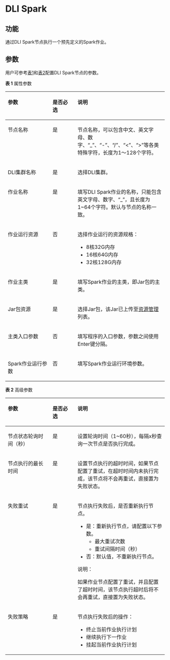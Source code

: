 # DLI Spark<a name="dayu_01_0451"></a>

## 功能<a name="zh-cn_topic_0118184397_section44280035173841"></a>

通过DLI Spark节点执行一个预先定义的Spark作业。

## 参数<a name="zh-cn_topic_0118184397_section6331447317395"></a>

用户可参考[表1](#zh-cn_topic_0118184397_table3764823994826)和[表2](#zh-cn_topic_0118184397_table58040457102411)配置DLI Spark节点的参数。

**表 1**  属性参数

<a name="zh-cn_topic_0118184397_table3764823994826"></a>
<table><thead align="left"><tr id="zh-cn_topic_0118184397_row3170822394826"><th class="cellrowborder" valign="top" width="28.07%" id="mcps1.2.4.1.1"><p id="zh-cn_topic_0118184397_p2984581994826"><a name="zh-cn_topic_0118184397_p2984581994826"></a><a name="zh-cn_topic_0118184397_p2984581994826"></a>参数</p>
</th>
<th class="cellrowborder" valign="top" width="15.659999999999998%" id="mcps1.2.4.1.2"><p id="zh-cn_topic_0118184397_p159227094826"><a name="zh-cn_topic_0118184397_p159227094826"></a><a name="zh-cn_topic_0118184397_p159227094826"></a>是否必选</p>
</th>
<th class="cellrowborder" valign="top" width="56.269999999999996%" id="mcps1.2.4.1.3"><p id="zh-cn_topic_0118184397_p6186505494826"><a name="zh-cn_topic_0118184397_p6186505494826"></a><a name="zh-cn_topic_0118184397_p6186505494826"></a>说明</p>
</th>
</tr>
</thead>
<tbody><tr id="zh-cn_topic_0118184397_row1991457694826"><td class="cellrowborder" valign="top" width="28.07%" headers="mcps1.2.4.1.1 "><p id="zh-cn_topic_0118184397_p246794194826"><a name="zh-cn_topic_0118184397_p246794194826"></a><a name="zh-cn_topic_0118184397_p246794194826"></a>节点名称</p>
</td>
<td class="cellrowborder" valign="top" width="15.659999999999998%" headers="mcps1.2.4.1.2 "><p id="zh-cn_topic_0118184397_p6568554794826"><a name="zh-cn_topic_0118184397_p6568554794826"></a><a name="zh-cn_topic_0118184397_p6568554794826"></a>是</p>
</td>
<td class="cellrowborder" valign="top" width="56.269999999999996%" headers="mcps1.2.4.1.3 "><p id="zh-cn_topic_0118184397_p1892909794826"><a name="zh-cn_topic_0118184397_p1892909794826"></a><a name="zh-cn_topic_0118184397_p1892909794826"></a><span id="zh-cn_topic_0118184397_zh-cn_topic_0099822521_text44323307153939"><a name="zh-cn_topic_0118184397_zh-cn_topic_0099822521_text44323307153939"></a><a name="zh-cn_topic_0118184397_zh-cn_topic_0099822521_text44323307153939"></a>节点</span>名称，可以包含中文、英文字母、数字、<span class="parmvalue" id="zh-cn_topic_0118184397_zh-cn_topic_0099822521_zh-cn_topic_0099822521_parmvalue38166764101253"><a name="zh-cn_topic_0118184397_zh-cn_topic_0099822521_zh-cn_topic_0099822521_parmvalue38166764101253"></a><a name="zh-cn_topic_0118184397_zh-cn_topic_0099822521_zh-cn_topic_0099822521_parmvalue38166764101253"></a>“_”</span>、<span class="parmvalue" id="zh-cn_topic_0118184397_zh-cn_topic_0099822521_zh-cn_topic_0099822521_parmvalue4500149101253"><a name="zh-cn_topic_0118184397_zh-cn_topic_0099822521_zh-cn_topic_0099822521_parmvalue4500149101253"></a><a name="zh-cn_topic_0118184397_zh-cn_topic_0099822521_zh-cn_topic_0099822521_parmvalue4500149101253"></a>“-”</span>、<span class="parmvalue" id="zh-cn_topic_0118184397_zh-cn_topic_0099822521_parmvalue3773104413412"><a name="zh-cn_topic_0118184397_zh-cn_topic_0099822521_parmvalue3773104413412"></a><a name="zh-cn_topic_0118184397_zh-cn_topic_0099822521_parmvalue3773104413412"></a>“/”</span>、<span class="parmvalue" id="zh-cn_topic_0118184397_zh-cn_topic_0099822521_zh-cn_topic_0099822521_parmvalue28967750101253"><a name="zh-cn_topic_0118184397_zh-cn_topic_0099822521_zh-cn_topic_0099822521_parmvalue28967750101253"></a><a name="zh-cn_topic_0118184397_zh-cn_topic_0099822521_zh-cn_topic_0099822521_parmvalue28967750101253"></a>“&lt;”</span>、<span class="parmvalue" id="zh-cn_topic_0118184397_zh-cn_topic_0099822521_zh-cn_topic_0099822521_parmvalue64686408101253"><a name="zh-cn_topic_0118184397_zh-cn_topic_0099822521_zh-cn_topic_0099822521_parmvalue64686408101253"></a><a name="zh-cn_topic_0118184397_zh-cn_topic_0099822521_zh-cn_topic_0099822521_parmvalue64686408101253"></a>“&gt;”</span>等各类特殊字符，长度为1～128个字符。</p>
</td>
</tr>
<tr id="zh-cn_topic_0118184397_row3614415394826"><td class="cellrowborder" valign="top" width="28.07%" headers="mcps1.2.4.1.1 "><p id="zh-cn_topic_0118184397_p4199531294826"><a name="zh-cn_topic_0118184397_p4199531294826"></a><a name="zh-cn_topic_0118184397_p4199531294826"></a><span id="zh-cn_topic_0118184397_text99702162243"><a name="zh-cn_topic_0118184397_text99702162243"></a><a name="zh-cn_topic_0118184397_text99702162243"></a>DLI</span>集群名称</p>
</td>
<td class="cellrowborder" valign="top" width="15.659999999999998%" headers="mcps1.2.4.1.2 "><p id="zh-cn_topic_0118184397_p4617707494826"><a name="zh-cn_topic_0118184397_p4617707494826"></a><a name="zh-cn_topic_0118184397_p4617707494826"></a>是</p>
</td>
<td class="cellrowborder" valign="top" width="56.269999999999996%" headers="mcps1.2.4.1.3 "><p id="zh-cn_topic_0118184397_p4935552994826"><a name="zh-cn_topic_0118184397_p4935552994826"></a><a name="zh-cn_topic_0118184397_p4935552994826"></a>选择<span id="zh-cn_topic_0118184397_text35566305815"><a name="zh-cn_topic_0118184397_text35566305815"></a><a name="zh-cn_topic_0118184397_text35566305815"></a>DLI</span>集群。</p>
</td>
</tr>
<tr id="zh-cn_topic_0118184397_row8143124232413"><td class="cellrowborder" valign="top" width="28.07%" headers="mcps1.2.4.1.1 "><p id="zh-cn_topic_0118184397_p1214314216245"><a name="zh-cn_topic_0118184397_p1214314216245"></a><a name="zh-cn_topic_0118184397_p1214314216245"></a>作业名称</p>
</td>
<td class="cellrowborder" valign="top" width="15.659999999999998%" headers="mcps1.2.4.1.2 "><p id="zh-cn_topic_0118184397_p1714384282417"><a name="zh-cn_topic_0118184397_p1714384282417"></a><a name="zh-cn_topic_0118184397_p1714384282417"></a>是</p>
</td>
<td class="cellrowborder" valign="top" width="56.269999999999996%" headers="mcps1.2.4.1.3 "><p id="zh-cn_topic_0118184397_p814364216242"><a name="zh-cn_topic_0118184397_p814364216242"></a><a name="zh-cn_topic_0118184397_p814364216242"></a>填写<span id="zh-cn_topic_0118184397_text1613494515915"><a name="zh-cn_topic_0118184397_text1613494515915"></a><a name="zh-cn_topic_0118184397_text1613494515915"></a>DLI</span> Spark作业的名称，只能包含英文字母、数字、<span class="parmvalue" id="zh-cn_topic_0118184397_parmvalue73435113313"><a name="zh-cn_topic_0118184397_parmvalue73435113313"></a><a name="zh-cn_topic_0118184397_parmvalue73435113313"></a>“_”</span>，且长度为1~64个字符。默认与节点的名称一致。</p>
</td>
</tr>
<tr id="zh-cn_topic_0118184397_row224716257545"><td class="cellrowborder" valign="top" width="28.07%" headers="mcps1.2.4.1.1 "><p id="zh-cn_topic_0118184397_p99625062412"><a name="zh-cn_topic_0118184397_p99625062412"></a><a name="zh-cn_topic_0118184397_p99625062412"></a>作业运行资源</p>
</td>
<td class="cellrowborder" valign="top" width="15.659999999999998%" headers="mcps1.2.4.1.2 "><p id="zh-cn_topic_0118184397_p596195011249"><a name="zh-cn_topic_0118184397_p596195011249"></a><a name="zh-cn_topic_0118184397_p596195011249"></a>否</p>
</td>
<td class="cellrowborder" valign="top" width="56.269999999999996%" headers="mcps1.2.4.1.3 "><p id="zh-cn_topic_0118184397_p149614505248"><a name="zh-cn_topic_0118184397_p149614505248"></a><a name="zh-cn_topic_0118184397_p149614505248"></a>选择作业运行的资源规格：</p>
<a name="zh-cn_topic_0118184397_ul192438361317"></a><a name="zh-cn_topic_0118184397_ul192438361317"></a><ul id="zh-cn_topic_0118184397_ul192438361317"><li>8核32G内存</li><li>16核64G内存</li><li>32核128G内存</li></ul>
</td>
</tr>
<tr id="zh-cn_topic_0118184397_row139701456248"><td class="cellrowborder" valign="top" width="28.07%" headers="mcps1.2.4.1.1 "><p id="zh-cn_topic_0118184397_p097024592410"><a name="zh-cn_topic_0118184397_p097024592410"></a><a name="zh-cn_topic_0118184397_p097024592410"></a>作业主类</p>
</td>
<td class="cellrowborder" valign="top" width="15.659999999999998%" headers="mcps1.2.4.1.2 "><p id="zh-cn_topic_0118184397_p2097054592413"><a name="zh-cn_topic_0118184397_p2097054592413"></a><a name="zh-cn_topic_0118184397_p2097054592413"></a>是</p>
</td>
<td class="cellrowborder" valign="top" width="56.269999999999996%" headers="mcps1.2.4.1.3 "><p id="zh-cn_topic_0118184397_p16970174519242"><a name="zh-cn_topic_0118184397_p16970174519242"></a><a name="zh-cn_topic_0118184397_p16970174519242"></a>填写Spark作业的主类，即Jar包的主类。</p>
</td>
</tr>
<tr id="zh-cn_topic_0118184397_row12916917152512"><td class="cellrowborder" valign="top" width="28.07%" headers="mcps1.2.4.1.1 "><p id="zh-cn_topic_0118184397_p13916717132512"><a name="zh-cn_topic_0118184397_p13916717132512"></a><a name="zh-cn_topic_0118184397_p13916717132512"></a>Jar包资源</p>
</td>
<td class="cellrowborder" valign="top" width="15.659999999999998%" headers="mcps1.2.4.1.2 "><p id="zh-cn_topic_0118184397_p4916181713257"><a name="zh-cn_topic_0118184397_p4916181713257"></a><a name="zh-cn_topic_0118184397_p4916181713257"></a>是</p>
</td>
<td class="cellrowborder" valign="top" width="56.269999999999996%" headers="mcps1.2.4.1.3 "><p id="zh-cn_topic_0118184397_p1191671719259"><a name="zh-cn_topic_0118184397_p1191671719259"></a><a name="zh-cn_topic_0118184397_p1191671719259"></a>选择Jar包，该Jar已上传至<a href="资源管理.md">资源管理</a>列表。</p>
</td>
</tr>
<tr id="zh-cn_topic_0118184397_row136501714122512"><td class="cellrowborder" valign="top" width="28.07%" headers="mcps1.2.4.1.1 "><p id="zh-cn_topic_0118184397_p56508140251"><a name="zh-cn_topic_0118184397_p56508140251"></a><a name="zh-cn_topic_0118184397_p56508140251"></a>主类入口参数</p>
</td>
<td class="cellrowborder" valign="top" width="15.659999999999998%" headers="mcps1.2.4.1.2 "><p id="zh-cn_topic_0118184397_p1466513148250"><a name="zh-cn_topic_0118184397_p1466513148250"></a><a name="zh-cn_topic_0118184397_p1466513148250"></a>否</p>
</td>
<td class="cellrowborder" valign="top" width="56.269999999999996%" headers="mcps1.2.4.1.3 "><p id="zh-cn_topic_0118184397_p14665101482520"><a name="zh-cn_topic_0118184397_p14665101482520"></a><a name="zh-cn_topic_0118184397_p14665101482520"></a>填写程序的入口参数，参数之间使用Enter键分隔。</p>
</td>
</tr>
<tr id="zh-cn_topic_0118184397_row141411753202517"><td class="cellrowborder" valign="top" width="28.07%" headers="mcps1.2.4.1.1 "><p id="zh-cn_topic_0118184397_p7141195316258"><a name="zh-cn_topic_0118184397_p7141195316258"></a><a name="zh-cn_topic_0118184397_p7141195316258"></a>Spark作业运行参数</p>
</td>
<td class="cellrowborder" valign="top" width="15.659999999999998%" headers="mcps1.2.4.1.2 "><p id="zh-cn_topic_0118184397_p1214195332511"><a name="zh-cn_topic_0118184397_p1214195332511"></a><a name="zh-cn_topic_0118184397_p1214195332511"></a>否</p>
</td>
<td class="cellrowborder" valign="top" width="56.269999999999996%" headers="mcps1.2.4.1.3 "><p id="zh-cn_topic_0118184397_p15141175310257"><a name="zh-cn_topic_0118184397_p15141175310257"></a><a name="zh-cn_topic_0118184397_p15141175310257"></a>填写Spark作业运行环境参数。</p>
</td>
</tr>
</tbody>
</table>

**表 2**  高级参数

<a name="zh-cn_topic_0118184397_table58040457102411"></a>
<table><thead align="left"><tr id="zh-cn_topic_0118184397_zh-cn_topic_0099822521_row27216578102411"><th class="cellrowborder" valign="top" width="28.07%" id="mcps1.2.4.1.1"><p id="zh-cn_topic_0118184397_zh-cn_topic_0099822521_p57059205102411"><a name="zh-cn_topic_0118184397_zh-cn_topic_0099822521_p57059205102411"></a><a name="zh-cn_topic_0118184397_zh-cn_topic_0099822521_p57059205102411"></a>参数</p>
</th>
<th class="cellrowborder" valign="top" width="15.659999999999998%" id="mcps1.2.4.1.2"><p id="zh-cn_topic_0118184397_zh-cn_topic_0099822521_p58392901102411"><a name="zh-cn_topic_0118184397_zh-cn_topic_0099822521_p58392901102411"></a><a name="zh-cn_topic_0118184397_zh-cn_topic_0099822521_p58392901102411"></a>是否必选</p>
</th>
<th class="cellrowborder" valign="top" width="56.269999999999996%" id="mcps1.2.4.1.3"><p id="zh-cn_topic_0118184397_zh-cn_topic_0099822521_p32204521102411"><a name="zh-cn_topic_0118184397_zh-cn_topic_0099822521_p32204521102411"></a><a name="zh-cn_topic_0118184397_zh-cn_topic_0099822521_p32204521102411"></a>说明</p>
</th>
</tr>
</thead>
<tbody><tr id="zh-cn_topic_0118184397_zh-cn_topic_0099822521_row51612113175"><td class="cellrowborder" valign="top" width="28.07%" headers="mcps1.2.4.1.1 "><p id="zh-cn_topic_0118184397_zh-cn_topic_0099822521_p416115112178"><a name="zh-cn_topic_0118184397_zh-cn_topic_0099822521_p416115112178"></a><a name="zh-cn_topic_0118184397_zh-cn_topic_0099822521_p416115112178"></a>节点状态轮询时间（秒）</p>
</td>
<td class="cellrowborder" valign="top" width="15.659999999999998%" headers="mcps1.2.4.1.2 "><p id="zh-cn_topic_0118184397_zh-cn_topic_0099822521_p101615110176"><a name="zh-cn_topic_0118184397_zh-cn_topic_0099822521_p101615110176"></a><a name="zh-cn_topic_0118184397_zh-cn_topic_0099822521_p101615110176"></a>是</p>
</td>
<td class="cellrowborder" valign="top" width="56.269999999999996%" headers="mcps1.2.4.1.3 "><p id="zh-cn_topic_0118184397_zh-cn_topic_0099822521_p4161191101716"><a name="zh-cn_topic_0118184397_zh-cn_topic_0099822521_p4161191101716"></a><a name="zh-cn_topic_0118184397_zh-cn_topic_0099822521_p4161191101716"></a>设置轮询时间（1~60秒），每隔x秒查询一次<span id="zh-cn_topic_0118184397_zh-cn_topic_0099822521_text1526241235118"><a name="zh-cn_topic_0118184397_zh-cn_topic_0099822521_text1526241235118"></a><a name="zh-cn_topic_0118184397_zh-cn_topic_0099822521_text1526241235118"></a>节点</span>是否执行完成。</p>
</td>
</tr>
<tr id="zh-cn_topic_0118184397_zh-cn_topic_0099822521_row5101045193916"><td class="cellrowborder" valign="top" width="28.07%" headers="mcps1.2.4.1.1 "><p id="zh-cn_topic_0118184397_zh-cn_topic_0099822521_p147314419397"><a name="zh-cn_topic_0118184397_zh-cn_topic_0099822521_p147314419397"></a><a name="zh-cn_topic_0118184397_zh-cn_topic_0099822521_p147314419397"></a>节点执行的最长时间</p>
</td>
<td class="cellrowborder" valign="top" width="15.659999999999998%" headers="mcps1.2.4.1.2 "><p id="zh-cn_topic_0118184397_zh-cn_topic_0099822521_p610124511390"><a name="zh-cn_topic_0118184397_zh-cn_topic_0099822521_p610124511390"></a><a name="zh-cn_topic_0118184397_zh-cn_topic_0099822521_p610124511390"></a>是</p>
</td>
<td class="cellrowborder" valign="top" width="56.269999999999996%" headers="mcps1.2.4.1.3 "><p id="zh-cn_topic_0118184397_zh-cn_topic_0099822521_p11011456393"><a name="zh-cn_topic_0118184397_zh-cn_topic_0099822521_p11011456393"></a><a name="zh-cn_topic_0118184397_zh-cn_topic_0099822521_p11011456393"></a>设置<span id="zh-cn_topic_0118184397_zh-cn_topic_0099822521_text380131541112"><a name="zh-cn_topic_0118184397_zh-cn_topic_0099822521_text380131541112"></a><a name="zh-cn_topic_0118184397_zh-cn_topic_0099822521_text380131541112"></a>节点</span>执行的超时时间，如果<span id="zh-cn_topic_0118184397_zh-cn_topic_0099822521_text1944213322118"><a name="zh-cn_topic_0118184397_zh-cn_topic_0099822521_text1944213322118"></a><a name="zh-cn_topic_0118184397_zh-cn_topic_0099822521_text1944213322118"></a>节点</span>配置了重试，在超时时间内未执行完成，该节点将不会再重试，直接置为失败状态。</p>
</td>
</tr>
<tr id="zh-cn_topic_0118184397_zh-cn_topic_0099822521_row58429402102411"><td class="cellrowborder" valign="top" width="28.07%" headers="mcps1.2.4.1.1 "><p id="zh-cn_topic_0118184397_zh-cn_topic_0099822521_p5533912102858"><a name="zh-cn_topic_0118184397_zh-cn_topic_0099822521_p5533912102858"></a><a name="zh-cn_topic_0118184397_zh-cn_topic_0099822521_p5533912102858"></a>失败重试</p>
</td>
<td class="cellrowborder" valign="top" width="15.659999999999998%" headers="mcps1.2.4.1.2 "><p id="zh-cn_topic_0118184397_zh-cn_topic_0099822521_p45593742102858"><a name="zh-cn_topic_0118184397_zh-cn_topic_0099822521_p45593742102858"></a><a name="zh-cn_topic_0118184397_zh-cn_topic_0099822521_p45593742102858"></a>是</p>
</td>
<td class="cellrowborder" valign="top" width="56.269999999999996%" headers="mcps1.2.4.1.3 "><p id="zh-cn_topic_0118184397_zh-cn_topic_0099822521_p2105628102858"><a name="zh-cn_topic_0118184397_zh-cn_topic_0099822521_p2105628102858"></a><a name="zh-cn_topic_0118184397_zh-cn_topic_0099822521_p2105628102858"></a><span id="zh-cn_topic_0118184397_zh-cn_topic_0099822521_text29185571161243"><a name="zh-cn_topic_0118184397_zh-cn_topic_0099822521_text29185571161243"></a><a name="zh-cn_topic_0118184397_zh-cn_topic_0099822521_text29185571161243"></a>节点</span>执行失败后，是否重新执行<span id="zh-cn_topic_0118184397_zh-cn_topic_0099822521_text58583828161245"><a name="zh-cn_topic_0118184397_zh-cn_topic_0099822521_text58583828161245"></a><a name="zh-cn_topic_0118184397_zh-cn_topic_0099822521_text58583828161245"></a>节点</span>。</p>
<a name="zh-cn_topic_0118184397_zh-cn_topic_0099822521_ul18950660102858"></a><a name="zh-cn_topic_0118184397_zh-cn_topic_0099822521_ul18950660102858"></a><ul id="zh-cn_topic_0118184397_zh-cn_topic_0099822521_ul18950660102858"><li>是：重新执行<span id="zh-cn_topic_0118184397_zh-cn_topic_0099822521_text19139245161248"><a name="zh-cn_topic_0118184397_zh-cn_topic_0099822521_text19139245161248"></a><a name="zh-cn_topic_0118184397_zh-cn_topic_0099822521_text19139245161248"></a>节点</span>，请配置以下参数。<a name="zh-cn_topic_0118184397_zh-cn_topic_0099822521_ul58608523102858"></a><a name="zh-cn_topic_0118184397_zh-cn_topic_0099822521_ul58608523102858"></a><ul id="zh-cn_topic_0118184397_zh-cn_topic_0099822521_ul58608523102858"><li>最大重试次数</li><li>重试间隔时间（秒）</li></ul>
</li><li>否：默认值，不重新执行<span id="zh-cn_topic_0118184397_zh-cn_topic_0099822521_text1328324161254"><a name="zh-cn_topic_0118184397_zh-cn_topic_0099822521_text1328324161254"></a><a name="zh-cn_topic_0118184397_zh-cn_topic_0099822521_text1328324161254"></a>节点</span>。</li></ul>
<div class="note" id="zh-cn_topic_0118184397_zh-cn_topic_0099822521_note69071033105815"><a name="zh-cn_topic_0118184397_zh-cn_topic_0099822521_note69071033105815"></a><a name="zh-cn_topic_0118184397_zh-cn_topic_0099822521_note69071033105815"></a><span class="notetitle"> 说明： </span><div class="notebody"><p id="zh-cn_topic_0118184397_zh-cn_topic_0099822521_p1590733314581"><a name="zh-cn_topic_0118184397_zh-cn_topic_0099822521_p1590733314581"></a><a name="zh-cn_topic_0118184397_zh-cn_topic_0099822521_p1590733314581"></a>如果作业节点配置了重试，并且配置了超时时间，该节点执行超时后将不会再重试，直接置为失败状态。</p>
</div></div>
</td>
</tr>
<tr id="zh-cn_topic_0118184397_zh-cn_topic_0099822521_row29541959102411"><td class="cellrowborder" valign="top" width="28.07%" headers="mcps1.2.4.1.1 "><p id="zh-cn_topic_0118184397_zh-cn_topic_0099822521_p13154928102858"><a name="zh-cn_topic_0118184397_zh-cn_topic_0099822521_p13154928102858"></a><a name="zh-cn_topic_0118184397_zh-cn_topic_0099822521_p13154928102858"></a>失败策略</p>
</td>
<td class="cellrowborder" valign="top" width="15.659999999999998%" headers="mcps1.2.4.1.2 "><p id="zh-cn_topic_0118184397_zh-cn_topic_0099822521_p58916261102858"><a name="zh-cn_topic_0118184397_zh-cn_topic_0099822521_p58916261102858"></a><a name="zh-cn_topic_0118184397_zh-cn_topic_0099822521_p58916261102858"></a>是</p>
</td>
<td class="cellrowborder" valign="top" width="56.269999999999996%" headers="mcps1.2.4.1.3 "><p id="zh-cn_topic_0118184397_zh-cn_topic_0099822521_p7487822102858"><a name="zh-cn_topic_0118184397_zh-cn_topic_0099822521_p7487822102858"></a><a name="zh-cn_topic_0118184397_zh-cn_topic_0099822521_p7487822102858"></a><span id="zh-cn_topic_0118184397_zh-cn_topic_0099822521_text5371194616130"><a name="zh-cn_topic_0118184397_zh-cn_topic_0099822521_text5371194616130"></a><a name="zh-cn_topic_0118184397_zh-cn_topic_0099822521_text5371194616130"></a>节点</span>执行失败后的操作：</p>
<a name="zh-cn_topic_0118184397_zh-cn_topic_0099822521_ul281538102858"></a><a name="zh-cn_topic_0118184397_zh-cn_topic_0099822521_ul281538102858"></a><ul id="zh-cn_topic_0118184397_zh-cn_topic_0099822521_ul281538102858"><li>终止当前作业执行计划</li><li>继续执行下一作业</li><li>挂起当前作业执行计划</li></ul>
</td>
</tr>
</tbody>
</table>

